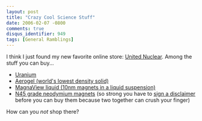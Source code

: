 ```yaml
---
layout: post
title: "Crazy Cool Science Stuff"
date: 2006-02-07 -0800
comments: true
disqus_identifier: 949
tags: [General Ramblings]
---
```

I think I just found my new favorite online store: [United
Nuclear](http://www.unitednuclear.com/). Among the stuff you can buy...

-   [Uranium](http://www.unitednuclear.com/uranium.htm)
-   [Aerogel (world's lowest density
    solid)](http://www.unitednuclear.com/aerogel.htm)
-   [MagnaView liquid (10nm magnets in a liquid
    suspension)](http://www.unitednuclear.com/magnets.htm)
-   [N45 grade neodymium
    magnets](http://www.unitednuclear.com/magnets.htm) (so strong you
    have to [sign a
    disclaimer](http://www.unitednuclear.com/disclaimer.htm) before you
    can buy them because two together can crush your finger)


 How can you *not* shop there?

